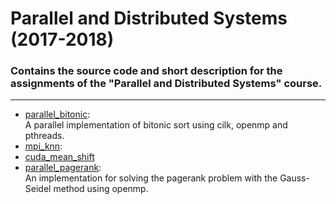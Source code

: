 # Parallel and Distributed Systems (2017-2018)
### Contains the source code and short description for the assignments of the "Parallel and Distributed Systems" course.

---

* [parallel_bitonic]():\
A parallel implementation of bitonic sort using cilk, openmp and pthreads.
* [mpi_knn]():
* [cuda_mean_shift]()
* [parallel_pagerank](https://github.com/iparaskev/parallel-systems-ece-course/tree/master/parallel_pagerank):\
An implementation for solving the pagerank problem with the Gauss-Seidel method using openmp.
